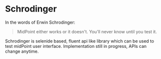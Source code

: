 Schrodinger
=

In the words of Erwin Schrodinger:
> MidPoint either works or it doesn't. You'll never know until you test it.

Schrodinger is selenide based, fluent api like library which can be used to test midPoint user interface. Implementation still in progress, APIs can change anytime. 

